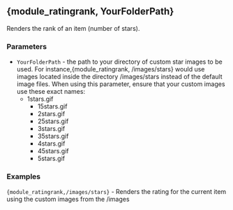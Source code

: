 ## {module_ratingrank, YourFolderPath}

Renders the rank of an item (number of stars).

### Parameters

* `YourFolderPath` - the path to your directory of custom star images to be used. For instance,{module_ratingrank, /images/stars} would use images located inside the directory /images/stars instead of the default image files. When using this parameter, ensure that your custom images use these exact names:
  * 1stars.gif
	* 15stars.gif
	* 2stars.gif
	* 25stars.gif
	* 3stars.gif
	* 35stars.gif
	* 4stars.gif
	* 45stars.gif
	* 5stars.gif

### Examples

`{module_ratingrank,/images/stars}` - Renders the rating for the current item using the custom images from the /images
